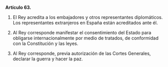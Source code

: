**Artículo 63.**

1. El Rey acredita a los embajadores y otros representantes diplomáticos. Los representantes extranjeros en España están acreditados ante él.

2. Al Rey corresponde manifestar el consentimiento del Estado para obligarse internacionalmente por medio de tratados, de conformidad con la Constitución y las leyes.

3. Al Rey corresponde, previa autorización de las Cortes Generales, declarar la guerra y hacer la paz.